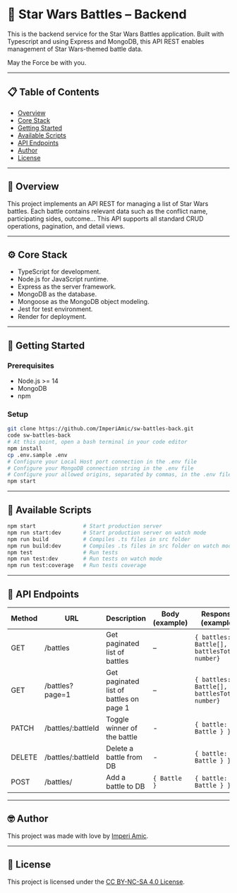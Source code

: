 # 🌌 Star Wars Battles – Backend

This is the backend service for the Star Wars Battles application. Built with Typescript and using Express and MongoDB, this API REST enables management of Star Wars-themed battle data.

May the Force be with you.

---

## 📋 Table of Contents

- [Overview](#-overview)
- [Core Stack](#️-core-stack)
- [Getting Started](#-getting-started)
- [Available Scripts](#-available-scripts)
- [API Endpoints](#-api-endpoints)
- [Author](#-author)
- [License](#-license)

---

## 📖 Overview

This project implements an API REST for managing a list of Star Wars battles. Each battle contains relevant data such as the conflict name, participating sides, outcome... This API supports all standard CRUD operations, pagination, and detail views.

---

## ⚙️ Core Stack

- TypeScript for development.
- Node.js for JavaScript runtime.
- Express as the server framework.
- MongoDB as the database.
- Mongoose as the MongoDB object modeling.
- Jest for test environment.
- Render for deployment.

---

## 🚀 Getting Started

### Prerequisites

- Node.js >= 14
- MongoDB
- npm

### Setup

```bash
git clone https://github.com/ImperiAmic/sw-battles-back.git
code sw-battles-back
# At this point, open a bash terminal in your code editor
npm install
cp .env.sample .env
# Configure your Local Host port connection in the .env file
# Configure your MongoDB connection string in the .env file
# Configure your allowed origins, separated by commas, in the .env file
npm start
```

---

## 📜 Available Scripts

```bash
npm start               # Start production server
npm run start:dev       # Start production server on watch mode
npm run build           # Compiles .ts files in src folder
npm run build:dev       # Compiles .ts files in src folder on watch mode
npm test                # Run tests
npm run test:dev        # Run tests on watch mode
npm run test:coverage   # Run tests coverage

```

---

## 📡 API Endpoints

| Method | URL                | Description                             | Body (example) | Response (example)                           |
| ------ | ------------------ | --------------------------------------- | -------------- | -------------------------------------------- |
| GET    | /battles           | Get paginated list of battles           | –              | `{ battles: Battle[], battlesTotal: number}` |
| GET    | /battles?page=1    | Get paginated list of battles on page 1 | –              | `{ battles: Battle[], battlesTotal: number}` |
| PATCH  | /battles/:battleId | Toggle winner of the battle             | -              | `{ battle: { Battle } }`                     |
| DELETE | /battles/:battleId | Delete a battle from DB                 | -              | `{ battle: { Battle } }`                     |
| POST   | /battles/          | Add a battle to DB                      | `{ Battle }`   | `{ battle: { Battle } }`                     |

---

## 🤓 Author

This project was made with love by [Imperi Amic](https://www.imperiamic.com/).

---

## 📄 License

This project is licensed under the [CC BY-NC-SA 4.0 License](./LICENSE).

